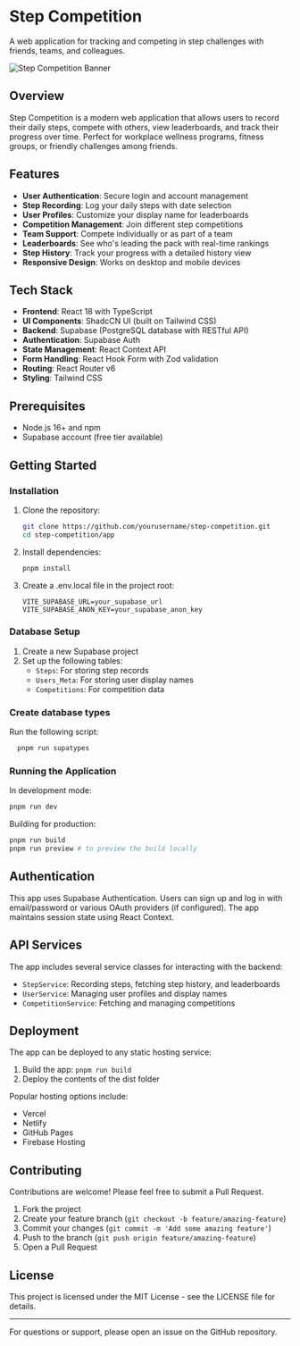 # Step Competition

A web application for tracking and competing in step challenges with friends, teams, and colleagues.

![Step Competition Banner](public/resources/desktop.jpg)

## Overview

Step Competition is a modern web application that allows users to record their daily steps, compete with others, view leaderboards, and track their progress over time. Perfect for workplace wellness programs, fitness groups, or friendly challenges among friends.

## Features

- **User Authentication**: Secure login and account management
- **Step Recording**: Log your daily steps with date selection
- **User Profiles**: Customize your display name for leaderboards
- **Competition Management**: Join different step competitions
- **Team Support**: Compete individually or as part of a team
- **Leaderboards**: See who's leading the pack with real-time rankings
- **Step History**: Track your progress with a detailed history view
- **Responsive Design**: Works on desktop and mobile devices

## Tech Stack

- **Frontend**: React 18 with TypeScript
- **UI Components**: ShadcCN UI (built on Tailwind CSS)
- **Backend**: Supabase (PostgreSQL database with RESTful API)
- **Authentication**: Supabase Auth
- **State Management**: React Context API
- **Form Handling**: React Hook Form with Zod validation
- **Routing**: React Router v6
- **Styling**: Tailwind CSS

## Prerequisites

- Node.js 16+ and npm
- Supabase account (free tier available)

## Getting Started

### Installation

1. Clone the repository:

   ```bash
   git clone https://github.com/yourusername/step-competition.git
   cd step-competition/app
   ```

2. Install dependencies:

   ```bash
   pnpm install
   ```

3. Create a .env.local file in the project root:
   ```
   VITE_SUPABASE_URL=your_supabase_url
   VITE_SUPABASE_ANON_KEY=your_supabase_anon_key
   ```

### Database Setup

1. Create a new Supabase project
2. Set up the following tables:
   - `Steps`: For storing step records
   - `Users_Meta`: For storing user display names
   - `Competitions`: For competition data

### Create database types

Run the following script:

```bash
  pnpm run supatypes
```

### Running the Application

In development mode:

```bash
pnpm run dev
```

Building for production:

```bash
pnpm run build
pnpm run preview # to preview the build locally
```

## Authentication

This app uses Supabase Authentication. Users can sign up and log in with email/password or various OAuth providers (if configured). The app maintains session state using React Context.

## API Services

The app includes several service classes for interacting with the backend:

- `StepService`: Recording steps, fetching step history, and leaderboards
- `UserService`: Managing user profiles and display names
- `CompetitionService`: Fetching and managing competitions

## Deployment

The app can be deployed to any static hosting service:

1. Build the app: `pnpm run build`
2. Deploy the contents of the dist folder

Popular hosting options include:

- Vercel
- Netlify
- GitHub Pages
- Firebase Hosting

## Contributing

Contributions are welcome! Please feel free to submit a Pull Request.

1. Fork the project
2. Create your feature branch (`git checkout -b feature/amazing-feature`)
3. Commit your changes (`git commit -m 'Add some amazing feature'`)
4. Push to the branch (`git push origin feature/amazing-feature`)
5. Open a Pull Request

## License

This project is licensed under the MIT License - see the LICENSE file for details.

---

For questions or support, please open an issue on the GitHub repository.
